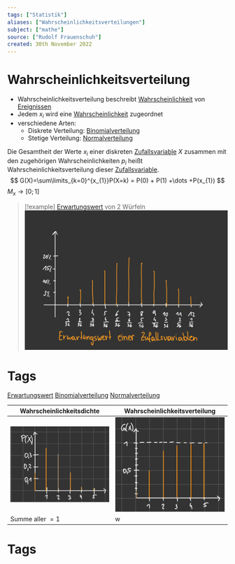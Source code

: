 ```yaml
---
tags: ["Statistik"]
aliases: ["Wahrscheinlichkeitsverteilungen"]
subject: ["mathe"]
source: ["Rudolf Frauenschuh"]
created: 30th November 2022
---
```

# Wahrscheinlichkeitsverteilung

- Wahrscheinlichkeitsverteilung beschreibt [Wahrscheinlichkeit](Wahrscheinlichkeit.md) von [Ereignissen](Ereignis.md)
- Jedem $x_{i}$ wird eine [Wahrscheinlichkeit](Wahrscheinlichkeit.md) zugeordnet
- verschiedene Arten:
	- Diskrete Verteilung: [Binomialverteilung](Binomialverteilung.md)
	- Stetige Verteilung: [Normalverteilung](Normalverteilung.md)

Die Gesamtheit der Werte $x_{i}$ einer diskreten [Zufallsvariable](Zufallsvariable.md) $X$ zusammen mit den zugehörigen Wahrscheinlichkeiten $p_{i}$ heißt Wahrscheinlichkeitsverteilung dieser [Zufallsvariable](Zufallsvariable.md).
$$
G(X)=\sum\limits_{k=0}^{x_{1}}P(X=k) = P(0) + P(1) +\dots +P(x_{1})
$$
$M_{x}\rightarrow [0;1]$

>[!example] [Erwartungswert](Erwartungswert.md) von 2 Würfeln
> ![erw_wert_zfv](../assets/erw_wert_zfv.png)

# Tags
[Erwartungswert](Erwartungswert.md)
[](Varianz.md#Varianz%20einer%20Zufallsvariable)
[Binomialverteilung](Binomialverteilung.md)
[Normalverteilung](Normalverteilung.md)


| Wahrscheinlichkeitsdichte                 | Wahrscheinlichkeitsverteilung             |
| ----------------------------------------- | ----------------------------------------- |
| ![350](../../assets/Pasted%20image%2020221210150102.png) | ![300](../../assets/Pasted%20image%2020221210150004.png) |
| Summe aller $=1$                          | w                                          |

# Tags
